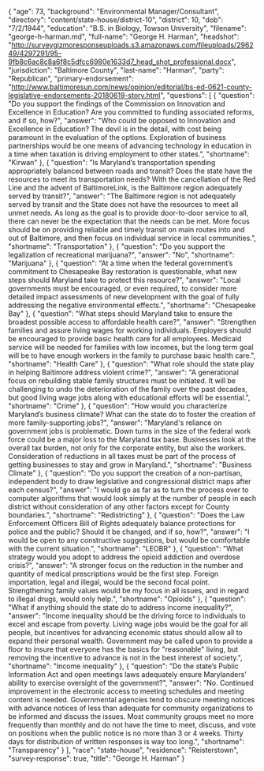 {
  "age": 73,
  "background": "Environmental Manager/Consultant",
  "directory": "content/state-house/district-10",
  "district": 10,
  "dob": "7/2/1944",
  "education": "B.S. in Biology, Towson University",
  "filename": "george-h-harman.md",
  "full-name": "George H. Harman",
  "headshot": "http://surveygizmoresponseuploads.s3.amazonaws.com/fileuploads/296249/4297291/95-9fb8c6ac8c8a6f8c5dfcc6980e1633d7_head_shot_professional.docx",
  "jurisdiction": "Baltimore County",
  "last-name": "Harman",
  "party": "Republican",
  "primary-endorsement": "http://www.baltimoresun.com/news/opinion/editorial/bs-ed-0621-county-legislative-endorsements-20180619-story.html",
  "questions": [
    {
      "question": "Do you support the findings of the Commission on Innovation and Excellence in Education? Are you committed to funding associated reforms, and if so, how?",
      "answer": "Who could be opposed to Innovation and Excellence in Education? The devil is in the detail, with cost being paramount in the evaluation of the options. Exploration of business partnerships would be one means of advancing technology in education in a time when taxation is driving employment to other states.",
      "shortname": "Kirwan"
    },
    {
      "question": "Is Maryland’s transportation spending appropriately balanced between roads and transit? Does the state have the resources to meet its transportation needs? With the cancellation of the Red Line and the advent of BaltimoreLink, is the Baltimore region adequately served by transit?",
      "answer": "The Baltimore region is not adequately served by transit and the State does not have the resources to meet all unmet needs. As long as the goal is to provide door-to-door service to all, there can never be the expectation that the needs can be met. More focus should be on providing reliable and timely transit on main routes into and out of Baltimore, and then focus on individual service in local communities.",
      "shortname": "Transportation"
    },
    {
      "question": "Do you support the legalization of recreational marijuana?",
      "answer": "No",
      "shortname": "Marijuana"
    },
    {
      "question": "At a time when the federal government’s commitment to Chesapeake Bay restoration is questionable, what new steps should Maryland take to protect this resource?",
      "answer": "Local governments must be encouraged, or even required, to consider more detailed impact assessments of new development with the goal of fully addressing the negative environmental effects.",
      "shortname": "Chesapeake Bay"
    },
    {
      "question": "What steps should Maryland take to ensure the broadest possible access to affordable health care?",
      "answer": "Strengthen families and assure living wages for working individuals. Employers should be encouraged to provide basic health care for all employees. Medicaid service will be needed for families with low incomes, but the long term goal will be to have enough workers in the family to purchase basic health care.",
      "shortname": "Health Care"
    },
    {
      "question": "What role should the state play in helping Baltimore address violent crime?",
      "answer": "A generational focus on rebuilding stable family structures must be initiated. It will be challenging to undo the deterioration of the family over the past decades, but good living wage jobs along with educational efforts will be essential.",
      "shortname": "Crime"
    },
    {
      "question": "How would you characterize Maryland’s business climate? What can the state do to foster the creation of more family-supporting jobs?",
      "answer": "Maryland's reliance on government jobs is problematic. Down turns in the size of the federal work force could be a major loss to the Maryland tax base. Businesses look at the overall tax burden, not only for the corporate entity, but also the workers. Consideration of reductions in all taxes must be part of the process of getting businesses to stay and grow in Maryland.",
      "shortname": "Business Climate"
    },
    {
      "question": "Do you support the creation of a non-partisan, independent body to draw legislative and congressional district maps after each census?",
      "answer": "I would go as far as to turn the process over to computer algorithms that would look simply at the number of people in each district without consideration of any other factors except for County boundaries.",
      "shortname": "Redistricting"
    },
    {
      "question": "Does the Law Enforcement Officers Bill of Rights adequately balance protections for police and the public? Should it be changed, and if so, how?",
      "answer": "I would be open to any constructive suggestions, but would be comfortable with the current situation.",
      "shortname": "LEOBR"
    },
    {
      "question": "What strategy would you adopt to address the opioid addiction and overdose crisis?",
      "answer": "A stronger focus on the reduction in the number and quantity of medical prescriptions would be the first step. Foreign importation, legal and illegal, would be the second focal point. Strengthening family values would be my focus in all issues, and in regard to illegal drugs, would only help.",
      "shortname": "Opioids"
    },
    {
      "question": "What if anything should the state do to address income inequality?",
      "answer": "Income inequality should be the driving force to individuals to excel and escape from poverty. Living wage jobs would be the goal for all people, but incentives for advancing economic status should allow all to expand their personal wealth. Government may be called upon to provide a floor to insure that everyone has the basics for \"reasonable\" living, but removing the incentive to advance is not in the best interest of society.",
      "shortname": "Income inequality"
    },
    {
      "question": "Do the state’s Public Information Act and open meetings laws adequately ensure Marylanders’ ability to exercise oversight of the government?",
      "answer": "No. Continued improvement in the electronic access to meeting schedules and meeting content is needed. Governmental agencies tend to obscure meeting notices with advance notices of less than adequate for community organizations to be informed and discuss the issues. Most community groups meet no more frequently than monthly and do not have the time to meet, discuss, and vote on positions when the public notice is no more than 3 or 4 weeks. Thirty days for distribution of written responses is way too long.",
      "shortname": "Transparency"
    }
  ],
  "race": "state-house",
  "residence": "Reisterstown",
  "survey-response": true,
  "title": "George H. Harman"
}
